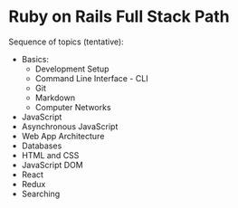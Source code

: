 # Ruby on Rails Full Stack Path

Sequence of topics (tentative):

- Basics:
  - Development Setup
  - Command Line Interface - CLI
  - Git
  - Markdown
  - Computer Networks
- JavaScript
- Asynchronous JavaScript
- Web App Architecture
- Databases
- HTML and CSS
- JavaScript DOM
- React
- Redux
- Searching

